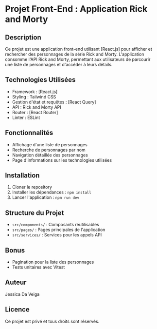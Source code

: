 # Projet Front-End : Application Rick and Morty

## Description
Ce projet est une application front-end utilisant [React.js] pour afficher et rechercher des personnages de la série Rick and Morty. L'application consomme l'API Rick and Morty, permettant aux utilisateurs de parcourir une liste de personnages et d'accéder à leurs détails.

## Technologies Utilisées 
- Framework : [React.js]
- Styling : Tailwind CSS
- Gestion d'état et requêtes : [React Query]
- API : Rick and Morty API
- Router : [React Router]
- Linter : ESLint

## Fonctionnalités
- Affichage d'une liste de personnages
- Recherche de personnages par nom
- Navigation détaillée des personnages
- Page d'informations sur les technologies utilisées

## Installation
1. Cloner le repository
2. Installer les dépendances : `npm install`
3. Lancer l'application : `npm run dev`

## Structure du Projet
- `src/components/` : Composants réutilisables
- `src/pages/` : Pages principales de l'application
- `src/services/` : Services pour les appels API

## Bonus
- Pagination pour la liste des personnages
- Tests unitaires avec Vitest

## Auteur
Jessica Da Veiga

## Licence
Ce projet est privé et tous droits sont réservés.
